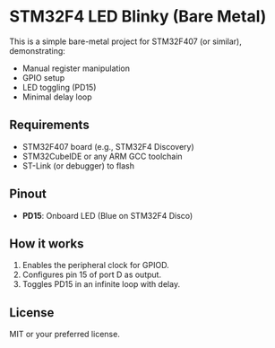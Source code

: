# STM32F4 LED Blinky (Bare Metal)

This is a simple bare-metal project for STM32F407 (or similar), demonstrating:

- Manual register manipulation
- GPIO setup
- LED toggling (PD15)
- Minimal delay loop

## Requirements

- STM32F407 board (e.g., STM32F4 Discovery)
- STM32CubeIDE or any ARM GCC toolchain
- ST-Link (or debugger) to flash

## Pinout

- **PD15**: Onboard LED (Blue on STM32F4 Disco)

## How it works

1. Enables the peripheral clock for GPIOD.
2. Configures pin 15 of port D as output.
3. Toggles PD15 in an infinite loop with delay.

## License

MIT or your preferred license.
